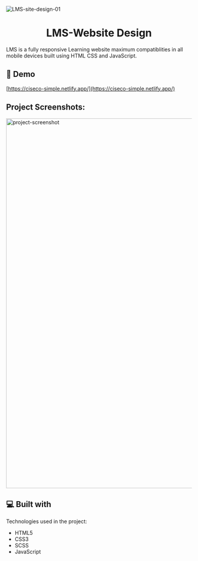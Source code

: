 ![LMS-site-design-01](https://socialify.git.ci/jonycmtt/LMS-site-design-01/image?font=Source%20Code%20Pro&forks=1&language=1&name=1&owner=1&pattern=Solid&pulls=1&stargazers=1&theme=Dark)

<h1 align="center" id="title">LMS-Website Design</h1>

<p id="description">LMS is a fully responsive Learning website maximum compatiblities in all mobile devices built using HTML CSS and JavaScript.</p>

<h2>🚀 Demo</h2>

[https://ciseco-simple.netlify.app/](https://ciseco-simple.netlify.app/)

<h2>Project Screenshots:</h2>

<img src="https://github.com/jonycmtt/LMS-site-design-01/blob/main/demo2.png?raw=true" alt="project-screenshot" width="1000" height="auto/">

<h2>💻 Built with</h2>

Technologies used in the project:

- HTML5
- CSS3
- SCSS
- JavaScript
